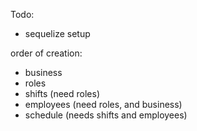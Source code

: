 Todo:
- sequelize setup 


order of creation:
- business
- roles
- shifts (need roles)
- employees (need roles, and business)
- schedule (needs shifts and employees)